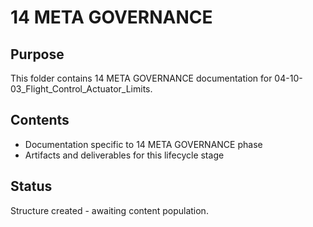 # 14 META GOVERNANCE

## Purpose
This folder contains 14 META GOVERNANCE documentation for 04-10-03_Flight_Control_Actuator_Limits.

## Contents
- Documentation specific to 14 META GOVERNANCE phase
- Artifacts and deliverables for this lifecycle stage

## Status
Structure created - awaiting content population.

